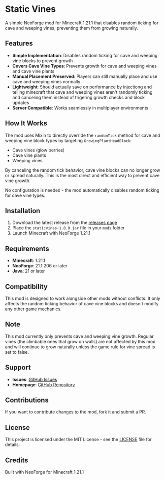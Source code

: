 # Static Vines

A simple NeoForge mod for Minecraft 1.21.1 that disables random ticking for cave and weeping vines, preventing them from growing naturally.

## Features

- **Simple Implementation**: Disables random ticking for cave and weeping vine blocks to prevent growth
- **Covers Cave Vine Types**: Prevents growth for cave and weeping vines and cave vine plants
- **Manual Placement Preserved**: Players can still manually place and use cave and weeping vines normally
- **Lightweight**: Should actually save on performance by injectiong and telling minecraft that cave and weeping vines aren't randomly ticking and canceling them instead of trigering growth checks and block updates
- **Server Compatible**: Works seamlessly in multiplayer environments

## How It Works

The mod uses Mixin to directly override the `randomTick` method for cave and weeping vine block types by targeting `GrowingPlantHeadBlock`:
- Cave vines (glow berries)
- Cave vine plants
- Weeping vines

By canceling the random tick behavior, cave vine blocks can no longer grow or spread naturally. This is the most direct and efficient way to prevent cave vine growth.

No configuration is needed - the mod automatically disables random ticking for cave vine types.

## Installation

1. Download the latest release from the [releases page](https://github.com/foogly/static-vines/releases)
2. Place the `staticvines-1.0.0.jar` file in your `mods` folder
3. Launch Minecraft with NeoForge 1.21.1

## Requirements

- **Minecraft**: 1.21.1
- **NeoForge**: 21.1.206 or later
- **Java**: 21 or later

## Compatibility

This mod is designed to work alongside other mods without conflicts. It only affects the random ticking behavior of cave vine blocks and doesn't modify any other game mechanics.

## Note

This mod currently only prevents cave and weeping vine growth. Regular vines (the climbable ones that grow on walls) are not affected by this mod and will continue to grow naturally unless the game rule for vine spread is set to false.

## Support

- **Issues**: [GitHub Issues](https://github.com/foogly/static-vines/issues)
- **Homepage**: [GitHub Repository](https://github.com/foogly/static-vines)

## Contributions

If you want to contribute changes to the mod, fork it and submit a PR.

## License

This project is licensed under the MIT License - see the [LICENSE](LICENSE) file for details.

## Credits

Built with NeoForge for Minecraft 1.21.1